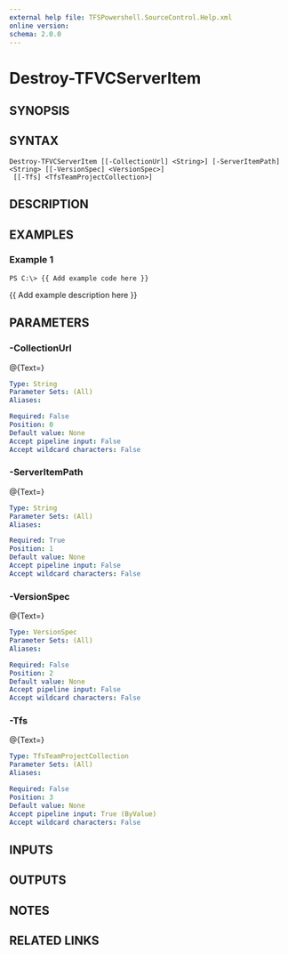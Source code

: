 ```yaml
---
external help file: TFSPowershell.SourceControl.Help.xml
online version: 
schema: 2.0.0
---
```


# Destroy-TFVCServerItem

## SYNOPSIS

## SYNTAX

```
Destroy-TFVCServerItem [[-CollectionUrl] <String>] [-ServerItemPath] <String> [[-VersionSpec] <VersionSpec>]
 [[-Tfs] <TfsTeamProjectCollection>]
```

## DESCRIPTION

## EXAMPLES

### Example 1
```
PS C:\> {{ Add example code here }}
```

{{ Add example description here }}

## PARAMETERS

### -CollectionUrl
@{Text=}

```yaml
Type: String
Parameter Sets: (All)
Aliases: 

Required: False
Position: 0
Default value: None
Accept pipeline input: False
Accept wildcard characters: False
```

### -ServerItemPath
@{Text=}

```yaml
Type: String
Parameter Sets: (All)
Aliases: 

Required: True
Position: 1
Default value: None
Accept pipeline input: False
Accept wildcard characters: False
```

### -VersionSpec
@{Text=}

```yaml
Type: VersionSpec
Parameter Sets: (All)
Aliases: 

Required: False
Position: 2
Default value: None
Accept pipeline input: False
Accept wildcard characters: False
```

### -Tfs
@{Text=}

```yaml
Type: TfsTeamProjectCollection
Parameter Sets: (All)
Aliases: 

Required: False
Position: 3
Default value: None
Accept pipeline input: True (ByValue)
Accept wildcard characters: False
```

## INPUTS

## OUTPUTS

## NOTES

## RELATED LINKS

